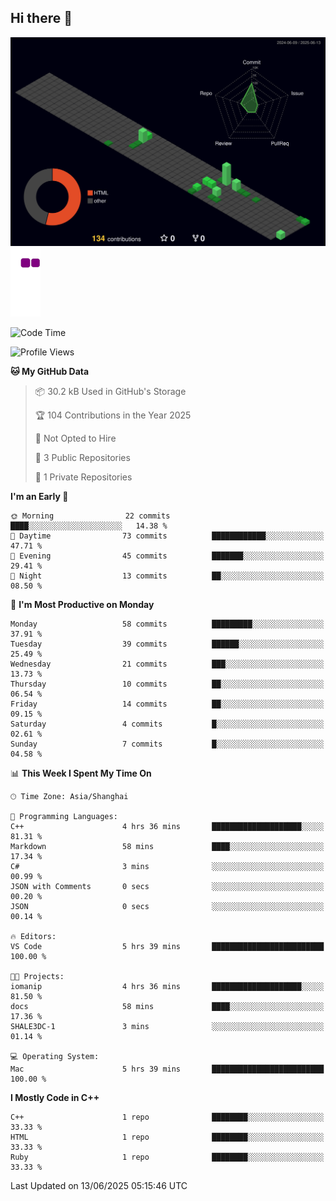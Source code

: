 ## Hi there 👋

<!--
**badb0ttle/badb0ttle** is a ✨ _special_ ✨ repository because its `README.md` (this file) appears on your GitHub profile.

Here are some ideas to get you started:

- 🔭 I’m currently working on ...
- 🌱 I’m currently learning ...
- 👯 I’m looking to collaborate on ...
- 🤔 I’m looking for help with ...
- 💬 Ask me about ...
- 📫 How to reach me: ...
- 😄 Pronouns: ...
- ⚡ Fun fact: ...
-->
![Personal 3D Metrics](./profile-3d-contrib/profile-night-green.svg)
![](https://raw.githubusercontent.com/badb0ttle/badb0ttle/main/assets/github-contribution-grid-snake.gif)
<!--START_SECTION:waka-->
![Code Time](http://img.shields.io/badge/Code%20Time-215%20hrs%2049%20mins-blue)

![Profile Views](http://img.shields.io/badge/Profile%20Views-0-blue)

**🐱 My GitHub Data** 

> 📦 30.2 kB Used in GitHub's Storage 
 > 
> 🏆 104 Contributions in the Year 2025
 > 
> 🚫 Not Opted to Hire
 > 
> 📜 3 Public Repositories 
 > 
> 🔑 1 Private Repositories 
 > 
**I'm an Early 🐤** 

```text
🌞 Morning                22 commits          ████░░░░░░░░░░░░░░░░░░░░░   14.38 % 
🌆 Daytime                73 commits          ████████████░░░░░░░░░░░░░   47.71 % 
🌃 Evening                45 commits          ███████░░░░░░░░░░░░░░░░░░   29.41 % 
🌙 Night                  13 commits          ██░░░░░░░░░░░░░░░░░░░░░░░   08.50 % 
```
📅 **I'm Most Productive on Monday** 

```text
Monday                   58 commits          █████████░░░░░░░░░░░░░░░░   37.91 % 
Tuesday                  39 commits          ██████░░░░░░░░░░░░░░░░░░░   25.49 % 
Wednesday                21 commits          ███░░░░░░░░░░░░░░░░░░░░░░   13.73 % 
Thursday                 10 commits          ██░░░░░░░░░░░░░░░░░░░░░░░   06.54 % 
Friday                   14 commits          ██░░░░░░░░░░░░░░░░░░░░░░░   09.15 % 
Saturday                 4 commits           █░░░░░░░░░░░░░░░░░░░░░░░░   02.61 % 
Sunday                   7 commits           █░░░░░░░░░░░░░░░░░░░░░░░░   04.58 % 
```


📊 **This Week I Spent My Time On** 

```text
🕑︎ Time Zone: Asia/Shanghai

💬 Programming Languages: 
C++                      4 hrs 36 mins       ████████████████████░░░░░   81.31 % 
Markdown                 58 mins             ████░░░░░░░░░░░░░░░░░░░░░   17.34 % 
C#                       3 mins              ░░░░░░░░░░░░░░░░░░░░░░░░░   00.99 % 
JSON with Comments       0 secs              ░░░░░░░░░░░░░░░░░░░░░░░░░   00.20 % 
JSON                     0 secs              ░░░░░░░░░░░░░░░░░░░░░░░░░   00.14 % 

🔥 Editors: 
VS Code                  5 hrs 39 mins       █████████████████████████   100.00 % 

🐱‍💻 Projects: 
iomanip                  4 hrs 36 mins       ████████████████████░░░░░   81.50 % 
docs                     58 mins             ████░░░░░░░░░░░░░░░░░░░░░   17.36 % 
SHALE3DC-1               3 mins              ░░░░░░░░░░░░░░░░░░░░░░░░░   01.14 % 

💻 Operating System: 
Mac                      5 hrs 39 mins       █████████████████████████   100.00 % 
```

**I Mostly Code in C++** 

```text
C++                      1 repo              ████████░░░░░░░░░░░░░░░░░   33.33 % 
HTML                     1 repo              ████████░░░░░░░░░░░░░░░░░   33.33 % 
Ruby                     1 repo              ████████░░░░░░░░░░░░░░░░░   33.33 % 
```




 Last Updated on 13/06/2025 05:15:46 UTC
<!--END_SECTION:waka-->

